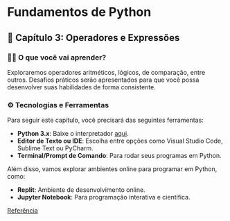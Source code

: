 # Fundamentos de Python

## 📝 Capítulo 3: Operadores e Expressões

### 🧑‍💻 O que você vai aprender?
Exploraremos operadores aritméticos, lógicos, de comparação, entre outros. Desafios práticos serão apresentados para que você possa desenvolver suas habilidades de forma consistente.

### ⚙️ Tecnologias e Ferramentas
Para seguir este capítulo, você precisará das seguintes ferramentas:
- **Python 3.x**: Baixe o interpretador [aqui](https://www.python.org/).
- **Editor de Texto ou IDE**: Escolha entre opções como Visual Studio Code, Sublime Text ou PyCharm.
- **Terminal/Prompt de Comando**: Para rodar seus programas em Python.

Além disso, vamos explorar ambientes online para programar em Python, como:
- **Replit**: Ambiente de desenvolvimento online.
- **Jupyter Notebook**: Para programação interativa e científica.

[Referência](https://heltonmaia.com/pythonbook/chapters/ch3/ch3.html)